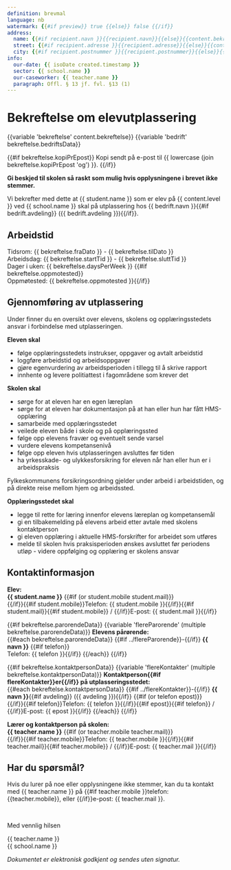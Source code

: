 ```yaml
---
definition: brevmal
language: nb
watermark: {{#if preview}} true {{else}} false {{/if}}
address:
  name: {{#if recipient.navn }}{{recipient.navn}}{{else}}{{content.bekreftelse.bedriftsData.name}}{{/if}}
  street: {{#if recipient.adresse }}{{recipient.adresse}}{{else}}{{content.bekreftelse.bedriftsData.adresse}}{{/if}}
  city: {{#if recipient.postnummer }}{{recipient.postnummer}}{{else}}{{content.bekreftelse.bedriftsData.postnummer}}{{/if}} {{#if recipient.poststed }}{{recipient.poststed}}{{else}}{{content.bekreftelse.bedriftsData.poststed}}{{/if}}
info:
  our-date: {{ isoDate created.timestamp }}
  sector: {{ school.name }}
  our-caseworker: {{ teacher.name }}
  paragraph: Offl. § 13 jf. fvl. §13 (1)
---
```


# Bekreftelse om elevutplassering

{{variable 'bekreftelse' content.bekreftelse}}
{{variable 'bedrift' bekreftelse.bedriftsData}}

{{#if bekreftelse.kopiPrEpost}}
Kopi sendt på e-post til {{ lowercase (join bekreftelse.kopiPrEpost 'og') }}.
{{/if}}

**Gi beskjed til skolen så raskt som mulig hvis opplysningene i brevet ikke stemmer.**

Vi bekrefter med dette at {{ student.name }} som er elev på {{ content.level }} ved {{ school.name }} skal på utplassering hos {{ bedrift.navn }}{{#if bedrift.avdeling}} ({{ bedrift.avdeling }}){{/if}}.

## Arbeidstid

Tidsrom: {{ bekreftelse.fraDato }} - {{ bekreftelse.tilDato }}<br />
Arbeidsdag: {{ bekreftelse.startTid }} - {{ bekreftelse.sluttTid }}<br />
Dager i uken: {{ bekreftelse.daysPerWeek }}
{{#if bekreftelse.oppmotested}}<br />Oppmøtested: {{ bekreftelse.oppmotested }}{{/if}}

## Gjennomføring av utplassering

Under finner du en oversikt over elevens, skolens og opplæringsstedets ansvar i forbindelse med utplasseringen.

**Eleven skal**

- følge opplæringsstedets instrukser, oppgaver og avtalt arbeidstid
- loggføre arbeidstid og arbeidsoppgaver
- gjøre egenvurdering av arbeidsperioden i tillegg til å skrive rapport
- innhente og levere politiattest i fagområdene som krever det

**Skolen skal**

- sørge for at eleven har en egen læreplan
- sørge for at eleven har dokumentasjon på at han eller hun har fått HMS-opplæring
- samarbeide med opplæringsstedet
- veilede eleven både i skole og på opplæringssted
- følge opp elevens fravær og eventuelt sende varsel
- vurdere elevens kompetansenivå
- følge opp eleven hvis utplasseringen avsluttes før tiden
- ha yrkesskade- og ulykkesforsikring for eleven når han eller hun er i arbeidspraksis

Fylkeskommunens forsikringsordning gjelder under arbeid i arbeidstiden, og på direkte reise mellom hjem og arbeidssted.

**Opplæringsstedet skal**

- legge til rette for læring innenfor elevens læreplan og kompetansemål
- gi en tilbakemelding på elevens arbeid etter avtale med skolens kontaktperson
- gi eleven opplæring i aktuelle HMS-forskrifter for arbeidet som utføres
- melde til skolen hvis praksisperioden ønskes avsluttet før periodens utløp - videre oppfølging og opplæring er skolens ansvar

## Kontaktinformasjon

**Elev:**<br /> 
**{{ student.name }}**
{{#if (or student.mobile student.mail)}}<br />{{/if}}{{#if student.mobile}}Telefon: {{ student.mobile }}{{/if}}{{#if student.mail}}{{#if student.mobile}} / {{/if}}E-post: {{ student.mail }}{{/if}}

{{#if bekreftelse.parorendeData}}
{{variable 'flereParorende' (multiple bekreftelse.parorendeData)}}
**Elevens pårørende:**<br />
{{#each bekreftelse.parorendeData}}
  {{#if ../flereParorende}}-{{/if}} **{{ navn }}**
  {{#if telefon}}<br />Telefon: {{ telefon }}{{/if}}
{{/each}}
{{/if}}

{{#if bekreftelse.kontaktpersonData}}
{{variable 'flereKontakter' (multiple bekreftelse.kontaktpersonData)}}
**Kontaktperson{{#if flereKontakter}}er{{/if}} på utplasseringsstedet:**<br />
{{#each bekreftelse.kontaktpersonData}}
  {{#if ../flereKontakter}}-{{/if}} **{{ navn }}**{{#if avdeling}} ({{ avdeling }}){{/if}}
  {{#if (or telefon epost)}}<br />{{/if}}{{#if telefon}}Telefon: {{ telefon }}{{/if}}{{#if epost}}{{#if telefon}} / {{/if}}E-post: {{ epost }}{{/if}}
{{/each}}
{{/if}}

**Lærer og kontaktperson på skolen:**<br />
**{{ teacher.name }}**
{{#if (or teacher.mobile teacher.mail)}}<br />{{/if}}{{#if teacher.mobile}}Telefon: {{ teacher.mobile }}{{/if}}{{#if teacher.mail}}{{#if teacher.mobile}} / {{/if}}E-post: {{ teacher.mail }}{{/if}}

## Har du spørsmål?

Hvis du lurer på noe eller opplysningene ikke stemmer, kan du ta kontakt med {{ teacher.name }} på {{#if teacher.mobile }}telefon: {{teacher.mobile}}, eller {{/if}}e-post: {{ teacher.mail }}.

<br/>

Med vennlig hilsen

{{ teacher.name }}<br />
{{ school.name }}<br />

*Dokumentet er elektronisk godkjent og sendes uten signatur.*
